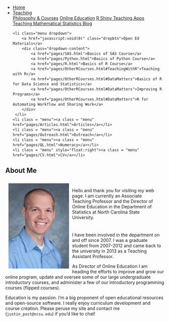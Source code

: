 
<head>
  <link rel="stylesheet" href="css/styles.css">
</head>

<ul class = "menu">
    <li class = "menu"><a class = "menu" href="index.html">Home</a></li>
    <li class="menu dropdown">
        <a href="javascript:void(0)" class="dropbtn">Teaching</a>
        <div class="dropdown-content">
            <a href="pages/PhilosophyCourses.html">Philosophy & Courses</a>
            <a href="pages/Online.html">Online Education</a>
            <a href="pages/ShinyApps.html">R Shiny Teaching Apps</a>
            <a href="pages/MathStat.html">Teaching Mathematical Statistics Blog</a>
        </div>
     </li>
    
    <li class="menu dropdown">
        <a href="javascript:void(0)" class="dropbtn">Open Ed Materials</a>
        <div class="dropdown-content">
            <a href="pages/SAS.html">Basics of SAS Course</a>
            <a href="pages/Python.html">Basics of Python Course</a>
            <a href="pages/R.html">Basics of R Course</a>
            <a href="pages/OtherRCourses.html#TeachingWithR">Teaching with R</a>
            <a href="pages/OtherRCourses.html#DataMatters">Basics of R for Data Science and Statistics</a>
            <a href="pages/OtherRCourses.html#DataMatters">Improving R Programs</a>
            <a href="pages/OtherRCourses.html#DataMatters">R for Automating Workflow and Sharing Work</a>
        </div>
     </li>
    <li class = "menu"><a class = "menu" href="pages/Articles.html">Articles</a></li>
    <li class = "menu"><a class = "menu" href="pages/Outreach.html">Outreach</a></li>
    <li class = "menu"><a class = "menu" href="pages/QL.html">Numeracy</a></li>
    <li class = "menu" style="float:right"><a class = "menu" href="pages/CV.html">CV</a></li>
</ul>

<br style = "display: block; content: ''; margin-top: 10; ">

## About Me

<div style="float:left;">

<img src = "images/headshot.jpg" alt ="headshot" style="padding: 10px;">

</div>

<div style="padding: 10px;">

Hello and thank you for visiting my web page. I am currently an
Associate Teaching Professor and the Director of Online Education in the
Department of Statistics at North Carolina State University.

</div>

I have been involved in the department on and off since 2007. I was a
graduate student from 2007-2012 and came back to the university in 2013
as a Teaching Assistant Professor.

As Director of Online Education I am heading the efforts to improve and
grow our online program, update and oversee some of our large
undergraduate introductory courses, and administer a few of our
introductory programming courses (flipped courses).

Education is my passion. I’m a big proponent of open educational
resources and open-source software. I really enjoy curriculum
development and course creation. Please peruse my site and contact me
(`justin_post@ncsu.edu`) if you’d like to chat\!
